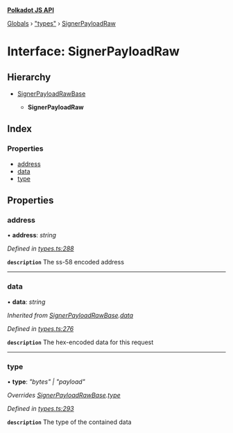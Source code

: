 **[Polkadot JS API](../README.md)**

[Globals](../globals.md) › [&quot;types&quot;](../modules/_types_.md) › [SignerPayloadRaw](_types_.signerpayloadraw.md)

# Interface: SignerPayloadRaw

## Hierarchy

* [SignerPayloadRawBase](_types_.signerpayloadrawbase.md)

  * **SignerPayloadRaw**

## Index

### Properties

* [address](_types_.signerpayloadraw.md#address)
* [data](_types_.signerpayloadraw.md#data)
* [type](_types_.signerpayloadraw.md#type)

## Properties

###  address

• **address**: *string*

*Defined in [types.ts:288](https://github.com/polkadot-js/api/blob/1584100/packages/types/src/types.ts#L288)*

**`description`** The ss-58 encoded address

___

###  data

• **data**: *string*

*Inherited from [SignerPayloadRawBase](_types_.signerpayloadrawbase.md).[data](_types_.signerpayloadrawbase.md#data)*

*Defined in [types.ts:276](https://github.com/polkadot-js/api/blob/1584100/packages/types/src/types.ts#L276)*

**`description`** The hex-encoded data for this request

___

###  type

• **type**: *"bytes" | "payload"*

*Overrides [SignerPayloadRawBase](_types_.signerpayloadrawbase.md).[type](_types_.signerpayloadrawbase.md#optional-type)*

*Defined in [types.ts:293](https://github.com/polkadot-js/api/blob/1584100/packages/types/src/types.ts#L293)*

**`description`** The type of the contained data